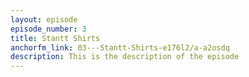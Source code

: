 ```yaml
---
layout: episode
episode_number: 3
title: Stantt Shirts
anchorfm_link: 03---Stantt-Shirts-e176l2/a-a2osdq
description: This is the description of the episode
---
```

